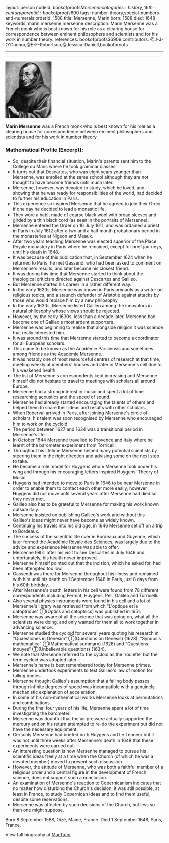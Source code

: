 layout: person
nodeid: bookofproofs$Mersenne
categories: history,16th-century
parentid: bookofproofs$600
tags: number-theory,special-numbers-and-numerals
orderid: 1588
title: Mersenne, Marin
born: 1588
died: 1648
keywords: marin mersenne,mersenne
description: Marin Mersenne was a French monk who is best known for his role as a clearing house for correspondence between eminent philosophers and scientists and for his work in number theory.
references: bookofproofs$6909
contributors: @J-J-O'Connor,@E-F-Robertson,@Jessica-Daniell,bookofproofs

---



---

![Mersenne.jpg](https://github.com/bookofproofs/bookofproofs.github.io/blob/main/_sources/_assets/images/portraits/Mersenne.jpg?raw=true)

**Marin Mersenne** was a French monk who is best known for his role as a clearing house for correspondence between eminent philosophers and scientists and for his work in number theory.

### Mathematical Profile (Excerpt):
* So, despite their financial situation, Marin's parents sent him to the Collège du Mans where he took grammar classes.
* It turns out that Descartes, who was eight years younger than Mersenne, was enrolled at the same school although they are not thought to have become friends until much later.
* Mersenne, however, was devoted to study, which he loved, and, showing that he was ready for responsibilities of the world, had decided to further his education in Paris.
* This experience so inspired Mersenne that he agreed to join their Order if one day he decided to lead a monastic life.
* They wore a habit made of coarse black wool with broad sleeves and girded by a thin black cord (as seen in the portraits of Mersenne).
* Mersenne entered the Order on 16 July 1611, and was ordained a priest in Paris in July 1612 after a two and a half month probationary period in the monasteries at Nigeon and Meaux.
* After two years teaching Mersenne was elected superior of the Place Royale monastery in Paris where he remained, except for brief journeys, until his death in 1648.
* It was because of this publication that, in September 1624 when he returned to Paris, he met Gassendi who had been asked to comment on Mersenne's results, and later became his closest friend.
* It was during this time that Mersenne started to think about the theological criticism directed against Descartes and Galileo.
* But Mersenne started his career in a rather different way.
* In the early 1620s, Mersenne was known in Paris primarily as a writer on religious topics, and a staunch defender of Aristotle against attacks by those who would replace him by a new philosophy.
* In the early 1620s, Mersenne listed Galileo among the innovators in natural philosophy whose views should be rejected.
* However, by the early 1630s, less than a decade later, Mersenne had become one of Galileo's most ardent supporters.
* Mersenne was beginning to realise that alongside religion it was science that really interested him.
* It was around this time that Mersenne started to become a coordinator for all European scholars.
* This came to be known as the Académie Parisiensis  and sometimes among friends as the Académie Mersenne.
* It was notably one of most resourceful centres of research at that time, meeting weekly at members' houses and later in Mersenne's cell due to his weakened health.
* The list of Mersenne's correspondents kept increasing and Mersenne himself did not hesitate to travel to meetings with scholars all around Europe.
* Mersenne had a strong interest in music and spent a lot of time researching acoustics and the speed of sound.
* Mersenne had already started encouraging the talents of others and helped them to share their ideas and results with other scholars.
* When Roberval arrived in Paris, after joining Mersenne's circle of scholars, his talent was soon recognised by Mersenne who encouraged him to work on the cycloid.
* The period between 1627 and 1634 was a transitional period in Mersenne's life.
* In October 1644 Mersenne travelled to Provence and Italy where he learnt of the barometer experiment from Torricelli.
* Throughout his lifetime Mersenne helped many potential scientists by steering them in the right direction and advising some on the next step to take.
* He became a role model for Huygens whom Mersenne took under his wing and through his encouraging letters inspired Huygens' Theory of Music.
* Huygens had intended to move to Paris in 1646 to be near Mersenne in order to enable them to contact each other more easily, however Huygens did not move until several years after Mersenne had died so they never met.
* Galileo also has to be grateful to Mersenne for making his work known outside Italy.
* Mersenne insisted on publishing Galileo's work and without this Galileo's ideas might never have become as widely known.
* Continuing his travels into his old age, in 1646 Mersenne set off on a trip to Bordeaux.
* The success of the scientific life over in Bordeaux and Guyenne, which later formed the Académie Royale des Sciences, was largely due to the advice and experience Mersenne was able to offer.
* Mersenne fell ill after his visit to see Descartes in July 1648 and, unfortunately, his health never improved.
* Mersenne himself pointed out that the incision, which he asked for, had been attempted too low.
* Gassendi was there for Mersenne throughout his illness and remained with him until his death on 1 September 1648 in Paris, just 8 days from his 60th  birthday.
* After Mersenne's death, letters in his cell were found from 78 different correspondents including Fermat, Huygens, Pell, Galileo  and Torricelli.
* Also several physics instruments were found in his cell and a lot of Mersenne's library was retrieved from which "L'optique et la catoptrique" Ⓣ(Optics and catoptrics)  was published in 1651.
* Mersenne was aware of all the science that was going on, what all the scientists were doing, and only wanted for them all to work together in advancing science.
* Mersenne studied the cycloid for several years quoting his research in "Quaestiones in Genesim" Ⓣ(Questions on Genesis) (1623), "Synopsis mathematica" Ⓣ(Mathematical summary) (1626) and "Questions inouyes" Ⓣ(Unbelievable questions) (1634).
* We note that Mersenne referred to the cycloid as the 'roulette' but the term cycloid was adopted later.
* Mersenne's name is best remembered today for Mersenne primes.
* Mersenne undertook experiments to test Galileo's law of motion for falling bodies.
* Mersenne thought Galileo's assumption that a falling body passes through infinite degrees of speed was incompatible with a genuinely mechanistic explanation of acceleration.
* In some of his non-mathematical works Mersenne looks at permutations and combinations.
* During the final four years of his life, Mersenne spent a lot of time investigating the barometer.
* Mersenne was doubtful that the air pressure actually supported the mercury and on his return attempted to re-do the experiment but did not have the necessary equipment.
* Certainly Mersenne had briefed both Huygens and Le Tenneur but it was not until three weeks after Mersenne's death in 1648 that these experiments were carried out.
* An interesting question is how Mersenne managed to pursue his scientific ideas freely at a time when the Church (of which he was a devoted member) moved to prevent such discussion.
* However, the attitude of Mersenne, who was both a faithful member of a religious order and a central figure in the development of French science, does not support such a conclusion.
* An examination of Mersenne's reaction to Copernicanism indicates that no matter how disturbing the Church's decision, it was still possible, at least in France, to study Copernican ideas and to find them useful, despite some reservations.
* Mersenne was affected by such decisions of the Church, but less so than one might suppose.

Born 8 September 1588, Oizé, Maine, France. Died 1 September 1648, Paris, France.

View full biography at [MacTutor](https://mathshistory.st-andrews.ac.uk/Biographies/Mersenne/)
